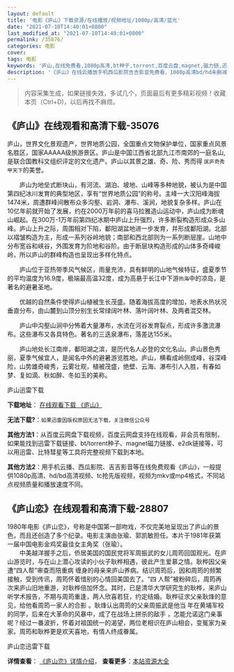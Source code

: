 ```yaml
---
layout: default
title: '电影《庐山》下载资源/在线播放/视频地址/1080p/高清/蓝光'
date: "2021-07-10T14:40:01+0800"
last_modified_at: "2021-07-10T14:40:01+0800"
permalink: /35076/
categories: 电影
cover:
tags: 电影
keywords: '庐山,在线免费看,1080p高清,bt种子,torrent,百度云盘,magnet,磁力链,迅雷下载资源'
description: '《庐山》在线云播放手机西瓜影院吉吉影音免费看，1080p高清bd/hd未删减完整版和tc抢先枪版，mkv/mp4格式，附带bt/torrent种子、magnet/磁力链、百度云盘、网盘资源迅雷下载链接'
---
```


>内容采集生成，如果链接失效，多试几个，页面最后有更多精彩视频！收藏本页（Ctrl+D)，以后再找不麻烦。


## 《庐山》在线观看和高清下载-35076

庐山，世界文化景观遗产，世界地质公园，全国重点文物保护单位，国家重点风景名胜区，国家AAAAA级旅游景区。庐山是中国江西省北部九江市南郊的一庭名山, 是联合国教科文组织评定的文化遗产。庐山以其景之雄、奇、险、秀而得 `匡庐奇秀甲天下`的美誉。</p>　　庐山为地垒式断块山，有河流、湖泊、坡地、山峰等多种地貌，被认为是中国第四纪冰川发育的典型地区，享有“世界地质公园”的称号。主峰一大汉阳峰海拔1474米，周遭群峰间散布众多沟壑、岩洞、瀑布、溪涧，地貌复杂多样。庐山在10亿年前就开始了发展，约在2000万年前的喜马拉雅造山运动中，庐山成为断魂山崛起。在300万-1万年前第四纪冰期中庐山上升强烈，许多断裂构造形成众多山峰。庐山上升之际，周围相对下陷，鄱阳湖盆地进一步发育，并形成鄱阳湖。北部以褶皱构造为主，形成一系列谷岭地貌；南部和西北部则为一系列断层崖。山地中分布宽谷和峡谷，外围发育为阶地和谷阶。由于断层块构造形成的山体多奇峰峻岭，所以庐山的群峰构造也呈现出多样化特点。</p>　　庐山位于亚热带季风气候区，雨量充沛，具有鲜明的山地气候特征，盛夏季节的平均温度为16.9度，极端最高温32度，成为高悬于长江中下游`热海`中的凉岛，是著名的避暑圣地。</p>　　优越的自然条件使得庐山植被生长茂盛。随着海拔高度的增加，地表水热状况垂直分布，由山麓到山顶分别生长常绿阔叶林、落叶阔叶林、及两者混交林。</p>　　庐山中沟壑山涧中分怖着大量瀑布，水流在河谷发育裂点，形成许多激流瀑布。这些瀑布又各具特色。著名的三迭泉瀑布，落差达155米。</p>　　庐山地处长江南岸，鄱阳湖之滨，是历代名人必登的文化名山。庐山景色秀丽，夏季气候宜人，是闻名中外的避暑游览胜地。庐山，横看成岭侧成峰，谷深峰险，山势雄奇峻秀，云雾壮观，植被茂盛，绝壁、云海、瀑布引人入胜，有春如梦、复如滴、秋如醉、冬如玉的美称。</p>


庐山迅雷下载

**下载地址**： [在线观看下载 《庐山》](https://www.993dy.com//vod-detail-id-13885.html) 


**无法下载?**：`如果迅雷因版权原因无法下载，关注微信公众号 `

**其他方法1**：从百度云网盘下载视频，百度云网盘支持在线观看，非会员有限制，如果能找到迅雷下载链接、bt/torrent种子、magnet磁力链接、e2dk链接等，可以用迅雷、比特彗星等工具将完整视频下载到本地。

**其他方法2**：用手机云播、西瓜影院、吉吉影音等在线免费观看《庐山》，一般提供1080p高清、hd/bd高清视频、tc抢先版视频，视频为mkv或mp4格式，不同站点视频质量和播放速度不同。


## 《庐山恋》在线观看和高清下载-28807

1980年电影《庐山恋》，号称是中国第一部吻戏，不仅完美地呈现出了庐山的景色，而且还创造了多个纪录。电影主演由张瑜、郭凯敏担任。本片于1981年获第一届中国电影金鸡奖最佳女主角奖（张瑜）。<br />　　中美越洋握手之后，侨居美国的国民党将军周振武的女儿周筠回国观光。在庐山游览时，与在山上潜心攻读的小伙子耿桦相遇，彼此产生爱慕之情。耿桦因父亲遭“四人帮&rdquo;审查而陪重病 缠身的母亲来庐山养病。结识周筠后，因和周筠的频繁接触，受到传讯，周筠怀着惜别的心情回美国去了。&ldquo;四 人帮”被粉碎后，周筠再次来庐山旧地重游，对耿桦倍加怀念。其时，已是清华大学研究生的耿桦，来庐山听学术报告，不期与周筠重逢，两人欣喜若狂，约定结婚。耿桦征求父亲耿烽的意见，给他看周筠一家人的合影 。耿烽认出周筠的父亲周振武是他当 年在黄埔军校的同学，后来在大革命的风暴中，成了在战场上拼杀的敌手 ，怎能允诺这门亲事呢？经过一番波折，怀着对祖国统一的渴望，两位老相识在庐山相会，变冤家为亲家。周筠和耿桦更是欢天喜地，有情人终成眷属。


庐山恋迅雷下载

**详情查看**： [《庐山恋》详情介绍](/movie/28807/)， **查看更多**：[本站资源大全](/movie/t/all/)

